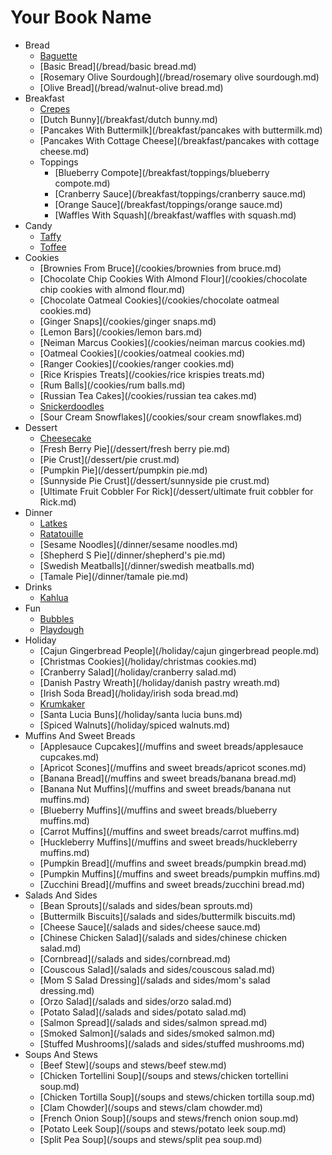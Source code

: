 # Your Book Name

- Bread
    * [Baguette](/bread/baguette.md)
    * [Basic Bread](/bread/basic bread.md)
    * [Rosemary Olive Sourdough](/bread/rosemary olive sourdough.md)
    * [Olive Bread](/bread/walnut-olive bread.md)
- Breakfast
    * [Crepes](/breakfast/crepes.md)
    * [Dutch Bunny](/breakfast/dutch bunny.md)
    * [Pancakes With Buttermilk](/breakfast/pancakes with buttermilk.md)
    * [Pancakes With Cottage Cheese](/breakfast/pancakes with cottage cheese.md)
  - Toppings
      * [Blueberry Compote](/breakfast/toppings/blueberry compote.md)
      * [Cranberry Sauce](/breakfast/toppings/cranberry sauce.md)
      * [Orange Sauce](/breakfast/toppings/orange sauce.md)
    * [Waffles With Squash](/breakfast/waffles with squash.md)
- Candy
    * [Taffy](/candy/taffy.md)
    * [Toffee](/candy/toffee.md)
- Cookies
    * [Brownies From Bruce](/cookies/brownies from bruce.md)
    * [Chocolate Chip Cookies With Almond Flour](/cookies/chocolate chip cookies with almond flour.md)
    * [Chocolate Oatmeal Cookies](/cookies/chocolate oatmeal cookies.md)
    * [Ginger Snaps](/cookies/ginger snaps.md)
    * [Lemon Bars](/cookies/lemon bars.md)
    * [Neiman Marcus Cookies](/cookies/neiman marcus cookies.md)
    * [Oatmeal Cookies](/cookies/oatmeal cookies.md)
    * [Ranger Cookies](/cookies/ranger cookies.md)
    * [Rice Krispies Treats](/cookies/rice krispies treats.md)
    * [Rum Balls](/cookies/rum balls.md)
    * [Russian Tea Cakes](/cookies/russian tea cakes.md)
    * [Snickerdoodles](/cookies/snickerdoodles.md)
    * [Sour Cream Snowflakes](/cookies/sour cream snowflakes.md)
- Dessert
    * [Cheesecake](/dessert/cheesecake.md)
    * [Fresh Berry Pie](/dessert/fresh berry pie.md)
    * [Pie Crust](/dessert/pie crust.md)
    * [Pumpkin Pie](/dessert/pumpkin pie.md)
    * [Sunnyside Pie Crust](/dessert/sunnyside pie crust.md)
    * [Ultimate Fruit Cobbler For Rick](/dessert/ultimate fruit cobbler for Rick.md)
- Dinner
    * [Latkes](/dinner/latkes.md)
    * [Ratatouille](/dinner/ratatouille.md)
    * [Sesame Noodles](/dinner/sesame noodles.md)
    * [Shepherd S Pie](/dinner/shepherd's pie.md)
    * [Swedish Meatballs](/dinner/swedish meatballs.md)
    * [Tamale Pie](/dinner/tamale pie.md)
- Drinks
    * [Kahlua](/drinks/kahlua.md)
- Fun
    * [Bubbles](/fun/bubbles.md)
    * [Playdough](/fun/playdough.md)
- Holiday
    * [Cajun Gingerbread People](/holiday/cajun gingerbread people.md)
    * [Christmas Cookies](/holiday/christmas cookies.md)
    * [Cranberry Salad](/holiday/cranberry salad.md)
    * [Danish Pastry Wreath](/holiday/danish pastry wreath.md)
    * [Irish Soda Bread](/holiday/irish soda bread.md)
    * [Krumkaker](/holiday/krumkaker.md)
    * [Santa Lucia Buns](/holiday/santa lucia buns.md)
    * [Spiced Walnuts](/holiday/spiced walnuts.md)
- Muffins And Sweet Breads
    * [Applesauce Cupcakes](/muffins and sweet breads/applesauce cupcakes.md)
    * [Apricot Scones](/muffins and sweet breads/apricot scones.md)
    * [Banana Bread](/muffins and sweet breads/banana bread.md)
    * [Banana Nut Muffins](/muffins and sweet breads/banana nut muffins.md)
    * [Blueberry Muffins](/muffins and sweet breads/blueberry muffins.md)
    * [Carrot Muffins](/muffins and sweet breads/carrot muffins.md)
    * [Huckleberry Muffins](/muffins and sweet breads/huckleberry muffins.md)
    * [Pumpkin Bread](/muffins and sweet breads/pumpkin bread.md)
    * [Pumpkin Muffins](/muffins and sweet breads/pumpkin muffins.md)
    * [Zucchini Bread](/muffins and sweet breads/zucchini bread.md)
- Salads And Sides
    * [Bean Sprouts](/salads and sides/bean sprouts.md)
    * [Buttermilk Biscuits](/salads and sides/buttermilk biscuits.md)
    * [Cheese Sauce](/salads and sides/cheese sauce.md)
    * [Chinese Chicken Salad](/salads and sides/chinese chicken salad.md)
    * [Cornbread](/salads and sides/cornbread.md)
    * [Couscous Salad](/salads and sides/couscous salad.md)
    * [Mom S Salad Dressing](/salads and sides/mom's salad dressing.md)
    * [Orzo Salad](/salads and sides/orzo salad.md)
    * [Potato Salad](/salads and sides/potato salad.md)
    * [Salmon Spread](/salads and sides/salmon spread.md)
    * [Smoked Salmon](/salads and sides/smoked salmon.md)
    * [Stuffed Mushrooms](/salads and sides/stuffed mushrooms.md)
- Soups And Stews
    * [Beef Stew](/soups and stews/beef stew.md)
    * [Chicken Tortellini Soup](/soups and stews/chicken tortellini soup.md)
    * [Chicken Tortilla Soup](/soups and stews/chicken tortilla soup.md)
    * [Clam Chowder](/soups and stews/clam chowder.md)
    * [French Onion Soup](/soups and stews/french onion soup.md)
    * [Potato Leek Soup](/soups and stews/potato leek soup.md)
    * [Split Pea Soup](/soups and stews/split pea soup.md)
